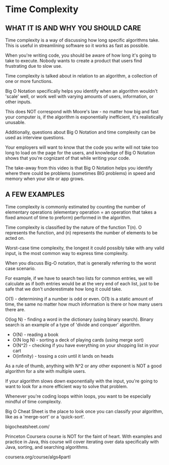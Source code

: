 # Time Complexity

## WHAT IT IS AND WHY YOU SHOULD CARE

Time complexity is a way of discussing how long specific algorithms take. This is useful in
streamlining software so it works as fast as possible.

When you're writing code, you should be aware of how long it's going to take to execute. Nobody
wants to create a product that users find frustrating due to slow use.

Time complexity is talked about in relation to an algorithm, a collection of one or more functions.

Big O Notation specifically helps you identify when an algorithm wouldn't 'scale' well, or work well
with varying amounts of users, information, or other inputs.

This does NOT correspond with Moore's law - no matter how big and fast your computer is, if the
algorithm is exponentially inefficient, it's realistically unusable.

Additionally, questions about Big O Notation and time complexity can be used as interview questions.

Your employers will want to know that the code you write will not take too long to load on the page
for the users, and knowledge of Big O Notation shows that you're cognizant of that while writing
your code.

The take-away from this video is that Big O Notation helps you identify where there could be
problems (sometimes BIG problems) in speed and memory when your site or app grows.

## A FEW EXAMPLES

Time complexity is commonly estimated by counting the number of elementary operations (elementary
operation = an operation that takes a fixed amount of time to preform) performed in the algorithm.

Time complexity is classified by the nature of the function T(n). O represents the function, and (n)
represents the number of elements to be acted on.

Worst-case time complexity, the longest it could possibly take with any valid input, is the most
common way to express time complexity.

When you discuss Big-O notation, that is generally referring to the worst case scenario.

For example, if we have to search two lists for common entries, we will calculate as if both entries
would be at the very end of each list, just to be safe that we don't underestimate how long it could
take.

O(1) - determining if a number is odd or even. O(1) is a static amount of time, the same no matter
how much information is there or how many users there are.

O(log N) - finding a word in the dictionary (using binary search). Binary search is an example of a
type of 'divide and conquer' algorithm.

- O(N) - reading a book
- O(N log N) - sorting a deck of playing cards (using merge sort)
- O(N^2) - checking if you have everything on your shopping list in your cart
- O(infinity) - tossing a coin until it lands on heads

As a rule of thumb, anything with N^2 or any other exponent is NOT a good algorithm for a site with
multiple users.

If your algorithm slows down exponentially with the input, you're going to want to look for a more
efficient way to solve that problem.

Whenever you're coding loops within loops, you want to be especially mindful of time complexity.

Big O Cheat Sheet is the place to look once you can classify your algorithm, like as a 'merge-sort'
or a 'quick-sort'.

bigocheatsheet.com/

Princeton Coursera course is NOT for the faint of heart. With examples and practice in Java, this
course will cover iterating over data specifically with Java, sorting, and searching algorithms.

coursera.org/course/algs4partI
